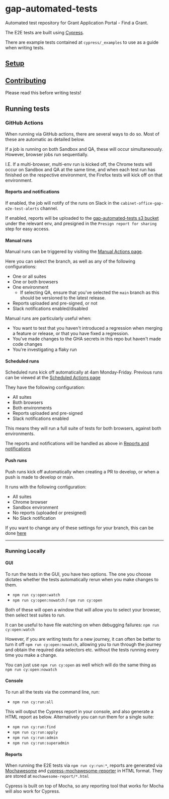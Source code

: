 # gap-automated-tests

Automated test repository for Grant Application Portal - Find a Grant.

The E2E tests are built using [Cypress](https://docs.cypress.io/guides/overview/why-cypress).

There are example tests contained at `cypress/_examples` to use as a guide when writing tests.

## [Setup](SETUP.md)

## [Contributing](CONTRIBUTING.md)

Please read this before writing tests!

## Running tests

### GitHub Actions

When running via GitHub actions, there are several ways to do so. Most of these are automatic as detailed below.

If a job is running on both Sandbox and QA, these will occur simultaneously. However, browser jobs run sequentially.

I.E. If a multi-browser, multi-env run is kicked off, the Chrome tests will occur on Sandbox and QA at the same time, and when each test run has finished on the respective environment, the Firefox tests will kick off on that environment.

#### Reports and notifications

If enabled, the job will notify of the runs on Slack in the `cabinet-office-gap-e2e-test-alerts` channel.

If enabled, reports will be uploaded to the [gap-automated-tests s3 bucket](https://s3.console.aws.amazon.com/s3/buckets/gap-automated-tests?region=eu-west-2&tab=objects) under the relevant env, and presigned in the `Presign report for sharing` step for easy access.

#### Manual runs

Manual runs can be triggered by visiting the [Manual Actions page](https://github.com/cabinetoffice/gap-automated-tests/actions/workflows/manual_e2e_test_run.yml).

Here you can select the branch, as well as any of the following configurations:

- One or all suites
- One or both browsers
- One environment
  - If selecting QA, ensure that you've selected the `main` branch as this should be versioned to the latest release.
- Reports uploaded and pre-signed, or not
- Slack notifications enabled/disabled

Manual runs are particularly useful when:

- You want to test that you haven't introduced a regression when merging a feature or release, or that you have fixed a regression.
- You've made changes to the GHA secrets in this repo but haven't made code changes
- You're investigating a flaky run

#### Scheduled runs

Scheduled runs kick off automatically at 4am Monday-Friday. Previous runs can be viewed at the [Scheduled Actions page](https://github.com/cabinetoffice/gap-automated-tests/actions/workflows/scheduled_e2e_test_run.yml)

They have the following configuration:

- All suites
- Both browsers
- Both environments
- Reports uploaded and pre-signed
- Slack notifications enabled

This means they will run a full suite of tests for both browsers, against both environments.

The reports and notifications will be handled as above in [Reports and notifications](#reports-and-notifications)

#### Push runs

Push runs kick off automatically when creating a PR to develop, or when a push is made to develop or main.

It runs with the following configuration:

- All suites
- Chrome browser
- Sandbox environment
- No reports (uploaded or presigned)
- No Slack notification

If you want to change any of these settings for your branch, this can be done [here](.github/workflows/manual_e2e_test_run.yml)

---

### Running Locally

#### GUI

To run the tests in the GUI, you have two options. The one you choose dictates whether the tests automatically rerun when you make changes to them.

- `npm run cy:open:watch`
- `npm run cy:open:nowatch` / `npm run cy:open`

Both of these will open a window that will allow you to select your browser, then select test suites to run.

It can be useful to have file watching on when debugging failures: `npm run cy:open:watch`

However, if you are writing tests for a new journey, it can often be better to turn it off `npm run cy:open:nowatch`, allowing you to run through the journey and obtain the required data selectors etc. without the tests running every time you make a change.

You can just use `npm run cy:open` as well which will do the same thing as `npm run cy:open:nowatch`

#### Console

To run all the tests via the command line, run:

- `npm run cy:run:all`

This will output the Cypress report in your console, and also generate a HTML report as below.
Alternatively you can run them for a single suite:

- `npm run cy:run:find`
- `npm run cy:run:apply`
- `npm run cy:run:admin`
- `npm run cy:run:superadmin`

#### Reports

When running the E2E tests via `npm run cy:run:*`, reports are generated via [Mochawesome](https://www.npmjs.com/package/mochawesome) and [cypress-mochawesome-reporter](https://github.com/LironEr/cypress-mochawesome-reporter) in HTML format. They are stored at `mochawesome-report/*.html`

Cypress is built on top of Mocha, so any reporting tool that works for Mocha will also work for Cypress.
